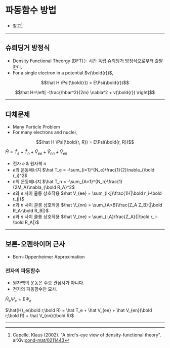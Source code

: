 # 파동함수 방법
* 참고[^1]

---

## 슈뢰딩거 방정식
* Density Functional Theorgy (DFT)는 시간 독립 슈뢰딩거 방정식으로부터 출발한다.
* For a single electron in a potential $v(\bold{r})$,

$$\hat H \Psi(\bold{r}) = E\Psi(\bold{r})$$

$$\hat H=\left[ -\frac{\hbar^2}{2m} \nabla^2 + v(\bold{r}) \right]$$

---

## 다체문제
* Many Particle Problem
* For many electrons and nuclei,

$$\hat H \Psi(\bold{r, R}) = E\Psi(\bold{r, R})$$

$\hat{H} = \hat{T}_e + \hat{T}_n + \hat{V}_{ee} + \hat{V}_{nn} + \hat{V}_{en}$

* 전자 $e$ & 원자핵 $n$
* $e$의 운동에너지
    $\hat T_e       = -\sum_{i=1}^{N_e}\frac{1}{2}\nabla_{\bold r_i}^2$
* $n$의 운동에너지
    $\hat T_n       = -\sum_{A=1}^{N_n}\frac{1}{2M_A}\nabla_{\bold R_A}^2$
* $e$와 $e$ 사이 쿨롱 상호작용
    $\hat V_{ee}    = \sum_{i<j}\frac{1}{|\bold r_i-\bold r_j|}$
* $n$과 $n$ 사이 쿨롱 상호작용
    $\hat V_{nn}    = \sum_{A<B}\frac{Z_A Z_B}{|\bold R_A-\bold R_B|}$
* $e$와 $n$ 사이 쿨롱 상호작용
    $\hat V_{ne}    = \sum_{i,A}\frac{Z_A}{|\bold r_i-\bold R_A|}$

---

## 보른-오펜하이머 근사
* Born-Oppenheimer Approximation
### 전자의 파동함수
* 원자핵의 운동은 주요 관심사가 아니다.
* 전자의 파동함수만 묘사.

$\hat H_e \Psi_e = E\Psi_e$

$\hat{H}_e(\bold r;\bold R) = \hat T_e + \hat V_{ee} + \hat V_{en}(\bold r;\bold R) + \hat V_{nn}(\bold R)$

---

[^1]: Capelle, Klaus (2002). "A bird's-eye view of density-functional theory". arXiv:[cond-mat/0211443](https://arxiv.org/abs/cond-mat/0211443)